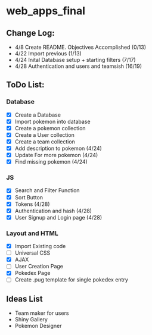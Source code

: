 # web_apps_final  

## Change Log:
- 4/8 Create README. Objectives Accomplished (0/13)
- 4/22 Import previous (1/13)
- 4/24 Inital Database setup + starting filters (7/17)
- 4/28 Authentication and users and teamsish (16/19)

## ToDo List:
### Database
- [x] Create a Database
- [x] Import pokemon into database
- [x] Create a pokemon collection
- [x] Create a User collection
- [x] Create a team collection
- [x] Add description to pokemon (4/24)
- [x] Update For more pokemon (4/24)
- [x] Find missing pokemon (4/24)

### JS
- [x] Search and Filter Function
- [x] Sort Button
- [x] Tokens (4/28)
- [x] Authentication and hash (4/28)
- [x] User Signup and Login page (4/28)
      
### Layout and HTML
- [x] Import Existing code
- [ ] Universal CSS
- [x] AJAX
- [ ] User Creation Page
- [x] Pokedex Page
- [ ] Create .pug template for single pokedex entry

## Ideas List
 - Team maker for users
 - Shiny Gallery
 - Pokemon Designer
